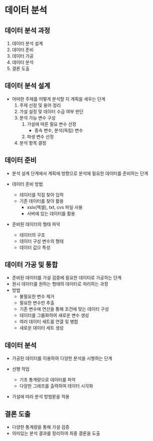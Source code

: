# 데이터 분석

## 데이터 분석 과정
1. 데이터 분석 설계
2. 데이터 준비
3. 데이터 가공
4. 데이터 분석
5. 결론 도출


## 데이터 분석 설계
- 어떠한 주제를 어떻게 분석할 지 계획을 세우는 단계
  1. 주제 선정 및 용어 정리
  2. 가설 설정 맟 데이터 수급 여부 판단
  3. 분석 가능 변수 구성
     1. 가설에 따른 필요 변수 선정
        - 종속 변수, 분석(독립) 변수
     2. 파생 변수 선정
  4. 분석 항목 결정


## 데이터 준비
- 분석 설계 단계에서 계획에 방향으로 분석에 필요한 데이터를 준비하는 단계
  
- 데이터 준비 방법
  - 데이터를 직접 찾아 입력
  - 기존 데이터를 찾아 활용
    - xslx(엑셀), txt, cvs 파일 사용
    - 서버에 있는 데이터를 활용

- 준비된 데이터의 형태 파악
  - 데이터의 구조
  - 데이터 구성 변수의 형태
  - 데이터 값으 특성


## 데이터 가공 및 통합
- 준비된 데이터를 가설 검증에 필요한 데이터로 가공하는 단계
- 원시 데이터를 원하는 형태의 데이터로 처리하는 과정
- 방법
  - 불필요한 변수 제거
  - 필요한 변수만 추출
  - 기존 변수에 연산을 통해 조건에 맞는 데이터 구성
  - 데이터를 그룹화하여 새로운 변수 생성
  - 여러 데이터 세트를 연결 및 병합 
  - 새로운 데이터 세트 생성



## 데이터 분석
- 가공된 데이터를 이용하여 다양한 분석을 시행하는 단계
- 선행 작업
  - 기초 통계량으로 데이터를 파악
  - 다양한 그래프를 출력하여 데이터 시각화

- 가설에 따라 분석 방법론을 적용


## 결론 도출
- 다양한 통계량을 통해 가설 검증
- 의미있는 분석 결과를 정리하여 최종 결론을 도출





